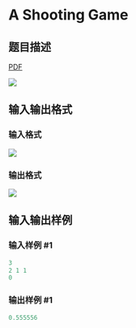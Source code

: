 # A Shooting Game

## 题目描述

[problemUrl]: https://uva.onlinejudge.org/index.php?option=com_onlinejudge&Itemid=8&category=226&page=show_problem&problem=3006

[PDF](https://uva.onlinejudge.org/external/118/p11884.pdf)

![](https://cdn.luogu.com.cn/upload/vjudge_pic/UVA11884/1180117748f05ba937f854d79ddd5059133b1637.png)

## 输入输出格式

### 输入格式

![](https://cdn.luogu.com.cn/upload/vjudge_pic/UVA11884/ce61c3e7b01963682806e410ba8c0a5a69921153.png)

### 输出格式

![](https://cdn.luogu.com.cn/upload/vjudge_pic/UVA11884/b025d9a9e0d7fe9018449e38e24f8eb9a9a38895.png)

## 输入输出样例

### 输入样例 #1

```cpp
3
2 1 1
0
```


### 输出样例 #1

```cpp
0.555556
```


